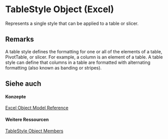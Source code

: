 
# TableStyle Object (Excel)

Represents a single style that can be applied to a table or slicer.


## Remarks

A table style defines the formatting for one or all of the elements of a table, PivotTable, or slicer. For example, a column is an element of a table. A table style can define that columns in a table are formatted with alternating formatting (also known as banding or stripes). 


## Siehe auch


#### Konzepte


[Excel Object Model Reference](11ea8598-8a20-92d5-f98b-0da04263bf2c.md)
#### Weitere Ressourcen


[TableStyle Object Members](http://msdn.microsoft.com/library/a9266fdf-6168-bedc-0a17-81ccb43449e5%28Office.15%29.aspx)